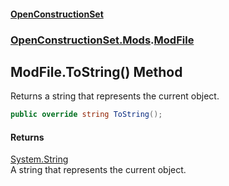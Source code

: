 #### [OpenConstructionSet](index.md 'index')
### [OpenConstructionSet.Mods](index.md#OpenConstructionSet_Mods 'OpenConstructionSet.Mods').[ModFile](EYQou2987Z4OauOJGKsGRw.md 'OpenConstructionSet.Mods.ModFile')
## ModFile.ToString() Method
Returns a string that represents the current object.
```csharp
public override string ToString();
```
#### Returns
[System.String](https://docs.microsoft.com/en-us/dotnet/api/System.String 'System.String')  
A string that represents the current object.
